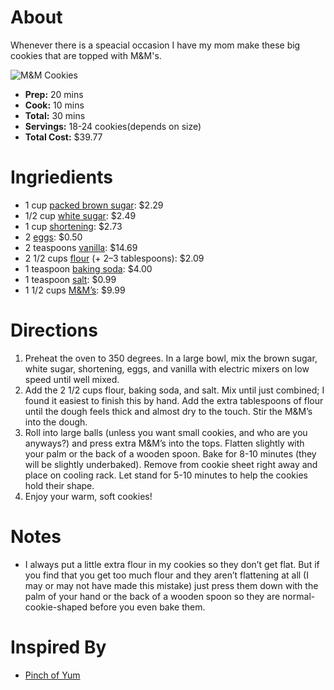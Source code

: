 # About

Whenever there is a speacial occasion I have my mom make these big cookies that are topped with M&M's.

![M&M Cookies](https://www.dinneratthezoo.com/wp-content/uploads/2019/08/MM-cookies-4.jpg)
- **Prep:** 20 mins
- **Cook:** 10 mins
- **Total:** 30 mins
- **Servings:** 18-24 cookies(depends on size)
- **Total Cost:** $39.77

# Ingriedients 

- 1 cup [packed brown sugar](https://www.instacart.com/landing?product_id=69470&retailer_id=231&region_id=1826718305&mrid=88720783&utm_medium=sem_shopping&utm_source=instacart_google&utm_campaign=ad_demand_shopping_food_ma_boston_newengen&utm_content=accountid-8145171519_campaignid-1753215098_adgroupid-68760990895_device-c&gclid=Cj0KCQjw0pfzBRCOARIsANi0g0umfNMBDwC7tGrgDfJqyLsMgCOfuxUDTQFEBsyrenMkWU1t3b32__caAlbGEALw_wcB): $2.29
- 1/2 cup [white sugar](https://www.instacart.com/landing?product_id=3072734&retailer_id=13&region_id=7869804651&mrid=96469323&utm_medium=sem_shopping&utm_source=instacart_google&utm_campaign=ad_demand_shopping_food_ma_boston_newengen&utm_content=accountid-8145171519_campaignid-1753215098_adgroupid-68760990895_device-c&gclid=Cj0KCQjw0pfzBRCOARIsANi0g0s47kR68vlDGogp7YLSlHTEHTgCZe-10vSFl4651RJ8BTJuSFwUp08aAiCZEALw_wcB): $2.49
- 1 cup [shortening](https://www.walmart.com/ip/Crisco-All-Vegetable-Shortening-16-Ounce/10534946?wmlspartner=wlpa&selectedSellerId=0&wl13=5448&adid=22222222227019381949&wl0=&wl1=g&wl2=c&wl3=40890006392&wl4=pla-78819651752&wl5=9002030&wl6=&wl7=&wl8=&wl9=pla&wl10=8175035&wl11=local&wl12=10534946&veh=sem&gclid=Cj0KCQjw0pfzBRCOARIsANi0g0vunoKxwD7-u6d5sFPK796DuCMqaLosejorA_oLefMmejIWfdnTzkAaAsK9EALw_wcB): $2.73
- 2 [eggs](https://www.instacart.com/landing?product_id=47042&retailer_id=163&region_id=477697491&mrid=110416695&utm_medium=sem_shopping&utm_source=instacart_google&utm_campaign=ad_demand_shopping_food_ma_boston_newengen&utm_content=accountid-8145171519_campaignid-1753215098_adgroupid-68760990895_device-c&gclid=Cj0KCQjw0pfzBRCOARIsANi0g0s2R0zc10g0FwEskvHmpqO5ucub9d8Xyh5tqn6s7qx_98bYkwuw4VsaAoFrEALw_wcB): $0.50
- 2 teaspoons [vanilla](https://www.instacart.com/landing?product_id=119176&retailer_id=13&region_id=142185709&mrid=569130263&utm_medium=sem_shopping&utm_source=instacart_google&utm_campaign=ad_demand_shopping_food_ma_boston_newengen&utm_content=accountid-8145171519_campaignid-1753215098_adgroupid-68760990895_device-c&gclid=Cj0KCQjw0pfzBRCOARIsANi0g0ufx1BxHmgjMQ5qKLUFuprpz6mhgQAo_DIKDZMN5DK9VgRWjaYRy-4aAk3zEALw_wcB): $14.69
- 2 1/2 cups [flour](https://www.instacart.com/landing?product_id=2690252&retailer_id=13&region_id=7910484486&mrid=80972243&utm_medium=sem_shopping&utm_source=instacart_google&utm_campaign=ad_demand_shopping_food_ma_boston_newengen&utm_content=accountid-8145171519_campaignid-1753215098_adgroupid-68760990895_device-c&gclid=Cj0KCQjw0pfzBRCOARIsANi0g0vH-7f-yFkmR2e407xdInnrDoVevGA7DibBvL7aXTDt-8jbR0EBbIUaAkrvEALw_wcB) (+ 2–3 tablespoons): $2.09
- 1 teaspoon [baking soda](https://www.amazon.com/Arm-Hammer-Pure-Baking-Soda/dp/B00032BPCM/ref=asc_df_B00032BPCM/?tag=hyprod-20&linkCode=df0&hvadid=312229224619&hvpos=&hvnetw=g&hvrand=10775294429821546088&hvpone=&hvptwo=&hvqmt=&hvdev=c&hvdvcmdl=&hvlocint=&hvlocphy=9002030&hvtargid=pla-564824175101&psc=1): $4.00
- 1 teaspoon [salt](https://www.instacart.com/landing?product_id=97796&retailer_id=13&region_id=142185709&mrid=38355273&utm_medium=sem_shopping&utm_source=instacart_google&utm_campaign=ad_demand_shopping_food_ma_boston_newengen&utm_content=accountid-8145171519_campaignid-1753215098_adgroupid-68760990895_device-c&gclid=Cj0KCQjw0pfzBRCOARIsANi0g0t1zkG5kkCm_Ye84HCdsS6N213R_2Con56f9uIEcStCHnRUjTWA_7saAtE3EALw_wcB): $0.99
- 1 1/2 cups [M&M’s](https://www.instacart.com/landing?product_id=20218822&retailer_id=241&region_id=1445877564&mrid=387039573&utm_medium=sem_shopping&utm_source=instacart_google&utm_campaign=ad_demand_shopping_food_ma_boston_newengen&utm_content=accountid-8145171519_campaignid-1753215098_adgroupid-68760990895_device-c&gclid=Cj0KCQjw0pfzBRCOARIsANi0g0vFghgv7Xjbsx6yjBvKlOTQBakfM9ege9vFEQ00wrLZdRI1BXROz0oaAqmzEALw_wcB): $9.99

# Directions

1. Preheat the oven to 350 degrees. In a large bowl, mix the brown sugar, white sugar, shortening, eggs, and vanilla with electric mixers on low speed until well mixed.
2. Add the 2 1/2 cups flour, baking soda, and salt. Mix until just combined; I found it easiest to finish this by hand. Add the extra tablespoons of flour until the dough feels thick and almost dry to the touch. Stir the M&M’s into the dough.
3. Roll into large balls (unless you want small cookies, and who are you anyways?) and press extra M&M’s into the tops. Flatten slightly with your palm or the back of a wooden spoon. Bake for 8-10 minutes (they will be slightly underbaked). Remove from cookie sheet right away and place on cooling rack. Let stand for 5-10 minutes to help the cookies hold their shape.
1. Enjoy your warm, soft cookies!

# Notes

- I always put a little extra flour in my cookies so they don’t get flat. But if you find that you get too much flour and they aren’t flattening at all (I may or may not have made this mistake) just press them down with the palm of your hand or the back of a wooden spoon so they are normal-cookie-shaped before you even bake them.
# Inspired By
- [Pinch of Yum](https://pinchofyum.com/big-soft-mm-cookies)